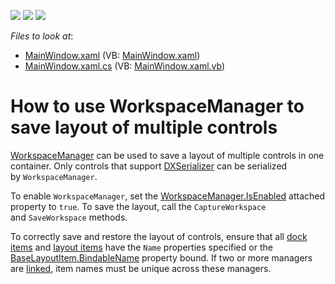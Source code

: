 <!-- default badges list -->
![](https://img.shields.io/endpoint?url=https://codecentral.devexpress.com/api/v1/VersionRange/128642575/14.2.3%2B)
[![](https://img.shields.io/badge/Open_in_DevExpress_Support_Center-FF7200?style=flat-square&logo=DevExpress&logoColor=white)](https://supportcenter.devexpress.com/ticket/details/T191939)
[![](https://img.shields.io/badge/📖_How_to_use_DevExpress_Examples-e9f6fc?style=flat-square)](https://docs.devexpress.com/GeneralInformation/403183)
<!-- default badges end -->
<!-- default file list -->
*Files to look at*:

* [MainWindow.xaml](./CS/WpfApplication102/MainWindow.xaml) (VB: [MainWindow.xaml](./VB/WpfApplication102/MainWindow.xaml))
* [MainWindow.xaml.cs](./CS/WpfApplication102/MainWindow.xaml.cs) (VB: [MainWindow.xaml.vb](./VB/WpfApplication102/MainWindow.xaml.vb))
<!-- default file list end -->
# How to use WorkspaceManager to save layout of multiple controls

[WorkspaceManager](https://docs.devexpress.com/WPF/DevExpress.Xpf.Core.WorkspaceManager) can be used to save a layout of multiple controls in one container. Only controls that support [DXSerializer](https://docs.devexpress.com/WPF/7409/common-concepts/saving-and-restoring-layouts/saving-and-restoring-layout-basics) can be serialized by `WorkspaceManager`.

To enable `WorkspaceManager`, set the [WorkspaceManager.IsEnabled](https://docs.devexpress.com/WPF/DevExpress.Xpf.Core.WorkspaceManager.IsEnabled) attached property to `true`. To save the layout, call the `CaptureWorkspace` and `SaveWorkspace` methods.

To correctly save and restore the layout of controls, ensure that all [dock items](https://docs.devexpress.com/WPF/7209/controls-and-libraries/layout-management/dock-windows/dock-items) and [layout items](https://docs.devexpress.com/WPF/7223/controls-and-libraries/layout-management/dock-windows/layout-items) have the `Name` properties specified or the [BaseLayoutItem.BindableName](https://docs.devexpress.com/WPF/DevExpress.Xpf.Docking.BaseLayoutItem.BindableName) property bound. If two or more managers are [linked](https://docs.devexpress.com/WPF/400980/controls-and-libraries/layout-management/dock-windows/miscellaneous/move-layout-panels-between-dock-layout-managers), item names must be unique across these managers.
